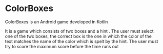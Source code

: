 # ColorBoxes
ColorBoxes is an Android game developed in Kotlin

It is a game which consists of two boxes and a hint . 
The user must select one of the two boxes, the correct box is the one in which the color of the text matches the name
of the color which is spelt by the hint. 
The user must try to score the maximum score before the time runs out 
